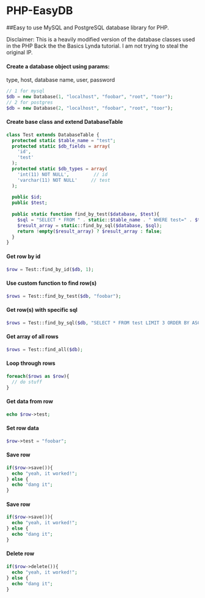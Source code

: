 # PHP-EasyDB

##Easy to use MySQL and PostgreSQL database library for PHP.

Disclaimer: This is a heavily modified version of the database classes used in the PHP Back the the Basics Lynda tutorial. I am not trying to steal the original IP.

#### Create a database object using params:
  type, host, database name, user, password
```php
// 1 for mysql
$db = new Database(1, "localhost", "foobar", "root", "toor");
// 2 for postgres
$db = new Database(2, "localhost", "foobar", "root", "toor");
```


#### Create base class and extend DatabaseTable
```php
class Test extends DatabaseTable {
  protected static $table_name = "test";
  protected static $db_fields = array(
    'id',
    'test'
  );
  protected static $db_types = array(
    'int(11) NOT NULL',         // id
    'varchar(11) NOT NULL'     // test
  );
  
  public $id;
  public $test;
  
  public static function find_by_test($database, $test){
    $sql = "SELECT * FROM " . static::$table_name . " WHERE test=" . $test;
    $result_array = static::find_by_sql($database, $sql);
    return !empty($result_array) ? $result_array : false;
  }
}
```

#### Get row by id
```php
$row = Test::find_by_id($db, 1);
```

#### Use custom function to find row(s)
```php
$rows = Test::find_by_test($db, "foobar");
```

#### Get row(s) with specific sql
```php
$rows = Test::find_by_sql($db, "SELECT * FROM test LIMIT 3 ORDER BY ASC");
```

#### Get array of all rows
```php
$rows = Test::find_all($db);
```

#### Loop through rows
```php
foreach($rows as $row){
  // do stuff
}
```

#### Get data from row
```php
echo $row->test;
```

#### Set row data
```php
$row->test = "foobar";
```

#### Save row
```php
if($row->save()){
  echo "yeah, it worked!";
} else {
  echo "dang it";
}
```

#### Save row
```php
if($row->save()){
  echo "yeah, it worked!";
} else {
  echo "dang it";
}
```

#### Delete row
```php
if($row->delete()){
  echo "yeah, it worked!";
} else {
  echo "dang it";
}
```

